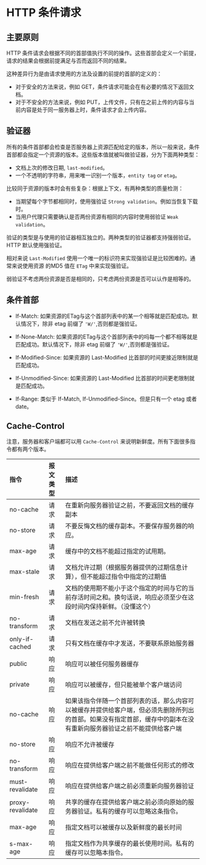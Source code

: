 # HTTP 条件请求

## 主要原则

HTTP 条件请求会根据不同的首部值执行不同的操作。这些首部会定义一个前提，请求的结果会根据前提满足与否而返回不同的结果。  

这种差异行为是由请求使用的方法及设置的前提的首部的定义的：  

+ 对于安全的方法来说，例如 GET，条件请求可能会在有必要的情况下返回文档。
+ 对于不安全的方法来说，例如 PUT，上传文件，只有在之前上传的内容与当前内容是处于同一服务器上时，条件请求才会上传内容。  

## 验证器

所有的条件首部都会检查是否服务器上资源匹配给定的版本，所以一般来说，条件首部都会指定一个资源的版本。这些版本值就被叫做验证器，分为下面两种类型：  

+ 文档上次的修改日期, `last-modified`。
+ 一个不透明的字符串，用来唯一识别一个版本，`entity tag` or `etag`。  

比较同于资源的版本时会有些复杂：根据上下文，有两种类型的质量检测：  

+ 当期望每个字节都相同时，使用强验证 `Strong validation`。例如当恢复下载时。
+ 当用户代理只需要确认是否两份资源有相同的内容时使用弱验证 `Weak validation`。  

验证的类型是与使用的验证器相互独立的。两种类型的验证器都支持强弱验证。HTTP 默认使用强验证。  

相对来说 `Last-Modified` 使用一个唯一的标识符来实现强验证是比较困难的。通常来说使用资源
的MD5 值在 `ETag` 中来实现强验证。  

弱验证不考虑两份资源是否是相同的，只考虑两份资源是否可以认作是相等的。    

## 条件首部

+ If-Match: 如果资源的ETag与这个首部列表中的某一个相等就是匹配成功。默认情况下，除非 etag 前缀了 `'W/'`,否则都是强验证。  

+ If-None-Match: 如果资源的ETag与这个首部列表中的吗每一个都不相等就是匹配成功。默认情况下，除非 etag 前缀了 `'W/'`,否则都是强验证。   

+ If-Modified-Since: 如果资源的 Last-Modified 比首部的时间更接近限制就是匹配成功。  

+ If-Unmodified-Since: 如果资源的 Last-Modified 比首部的时间更老限制就是匹配成功。

+ If-Range: 类似于 If-Match, If-Unmodified-Since。但是只有一个 etag 或者 date。  

## Cache-Control

注意，服务器和客户端都可以用 `Cache-Control` 来说明新鲜度。所有下面很多指令都有两个版本。  

| 指令 | 报文类型 | 描述 |
| :------------- | :------------- | :------------- |
| no-cache | 请求 | 在重新向服务器验证之前，不要返回文档的缓存副本 |
| no-store | 请求 | 不要反悔文档的缓存副本。不要保存服务器的响应。 |
| max-age | 请求 | 缓存中的文档不能超过指定的试用期。 |
| max-stale | 请求 | 文档允许过期（根据服务器提供的过期信息计算），但不能超过指令中指定的过期值 |
| min-fresh | 请求 | 文档的使用期不能小于这个指定的时间与它的当前存活时间之和。换句话说，响应必须至少在这段时间内保持新鲜。（没懂这个） |
| no-transform | 请求 | 文档在发送之前不允许被转换 |
| only-if-cached | 请求 | 只有文档在缓存中才发送，不要联系原始服务器 |
| public | 响应 | 响应可以被任何服务器缓存 |
| private | 响应 | 响应可以被缓存，但只能被单个客户端访问 |
| no-cache | 响应 | 如果该指令伴随一个首部列表的话，那么内容可以被缓存并提供给客户端，但必须先删除所列出的首部。如果没有指定首部，缓存中的副本在没有重新向服务器验证之前不能提供给客户端 |
| no-store | 响应 | 响应不允许被缓存 |
| no-transform | 响应 |  响应在提供给客户端之前不能做任何形式的修改 |
| must-revalidate | 响应 | 响应在提供给客户端之前必须重新向服务器验证 |
| proxy-revalidate | 响应 | 共享的缓存在提供给客户端之前必须向原始的服务器验证。私有的缓存可以忽略这条指令。|
| max-age | 响应 | 指定文档可以被缓存以及新鲜度的最长时间 |
| s-max-age | 响应 | 指定文档作为共享缓存的最长使用时间。私有的缓存可以忽略本指令。 |
